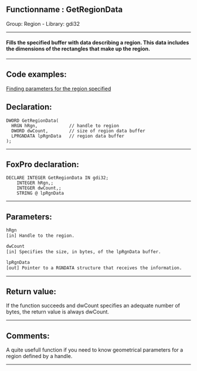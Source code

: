 <link rel="stylesheet" type="text/css" href="../../css/win32api.css">  
<link rel="stylesheet" href="https://cdnjs.cloudflare.com/ajax/libs/font-awesome/4.7.0/css/font-awesome.min.css">

## Functionname : GetRegionData
Group: Region - Library: gdi32    
***  


#### Fills the specified buffer with data describing a region. This data includes the dimensions of the rectangles that make up the region.
***  


## Code examples:
[Finding parameters for the region specified](../../samples/sample_124.md)  

## Declaration:
```foxpro  
DWORD GetRegionData(
  HRGN hRgn,            // handle to region
  DWORD dwCount,        // size of region data buffer
  LPRGNDATA lpRgnData   // region data buffer
);  
```  
***  


## FoxPro declaration:
```foxpro  
DECLARE INTEGER GetRegionData IN gdi32;
	INTEGER hRgn,;
	INTEGER dwCount,;
	STRING @ lpRgnData  
```  
***  


## Parameters:
```txt  
hRgn
[in] Handle to the region.

dwCount
[in] Specifies the size, in bytes, of the lpRgnData buffer.

lpRgnData
[out] Pointer to a RGNDATA structure that receives the information.  
```  
***  


## Return value:
If the function succeeds and dwCount specifies an adequate number of bytes, the return value is always dwCount.  
***  


## Comments:
A quite usefull function if you need to know geometrical parameters for a region defined by a handle.  
  
***  

